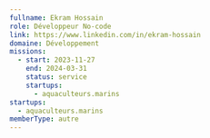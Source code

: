 ```yaml
---
fullname: Ekram Hossain
role: Développeur No-code
link: https://www.linkedin.com/in/ekram-hossain
domaine: Développement
missions:
  - start: 2023-11-27
    end: 2024-03-31
    status: service
    startups:
      - aquaculteurs.marins
startups:
  - aquaculteurs.marins
memberType: autre
---
```

